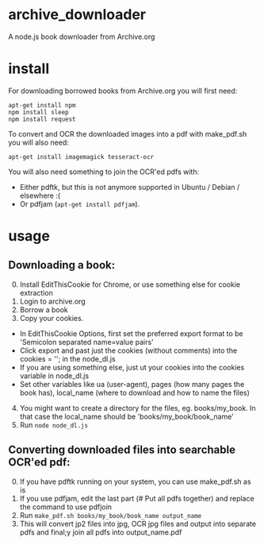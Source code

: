 # archive_downloader
A node.js book downloader from Archive.org

# install
For downloading borrowed books from Archive.org you will first need:

```
apt-get install npm
npm install sleep
npm install request
```

To convert and OCR the downloaded images into a pdf with make_pdf.sh you will also need:

```
apt-get install imagemagick tesseract-ocr
```

You will also need something to join the OCR'ed pdfs with:
  * Either pdftk, but this is not anymore supported in Ubuntu / Debian / elsewhere :(
  * Or pdfjam (```apt-get install pdfjam```).
  
 # usage
 ## Downloading a book:
 0. Install EditThisCookie for Chrome, or use something else for cookie extraction
 1. Login to archive.org
 2. Borrow a book
 3. Copy your cookies. 
  - In EditThisCookie Options, first set the preferred export format to be 'Semicolon separated name=value pairs'
  - Click export and past just the cookies (without comments) into the cookies = ''; in the node_dl.js
  - If you are using something else, just ut your cookies into the cookies variable in node_dl.js
  - Set other variables like ua (user-agent), pages (how many pages the book has), local_name (where to download and how to name the files)
 4. You might want to create a directory for the files, eg. books/my_book. In that case the local_name should be 'books/my_book/book_name'
 5. Run ```node node_dl.js```
 
 ## Converting downloaded files into searchable OCR'ed pdf:
 0. If you have pdftk running on your system, you can use make_pdf.sh as is
 1. If you use pdfjam, edit the last part (# Put all pdfs together) and replace the command to use pdfjoin
 2. Run ```make_pdf.sh books/my_book/book_name output_name```
 3. This will convert jp2 files into jpg, OCR jpg files and output into separate pdfs and final;y join all pdfs into output_name.pdf
 
 
 
